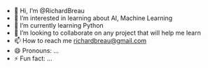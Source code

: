 - 👋 Hi, I’m @RichardBreau
- 👀 I’m interested in learning about AI, Machine Learning
- 🌱 I’m currently learning Python
- 💞️ I’m looking to collaborate on any project that will help me learn
- 📫 How to reach me richardbreau@gmail.com
- 😄 Pronouns: ...
- ⚡ Fun fact: ...

<!---
RichardBreau/RichardBreau is a ✨ special ✨ repository because its `README.md` (this file) appears on your GitHub profile.
You can click the Preview link to take a look at your changes.
--->

